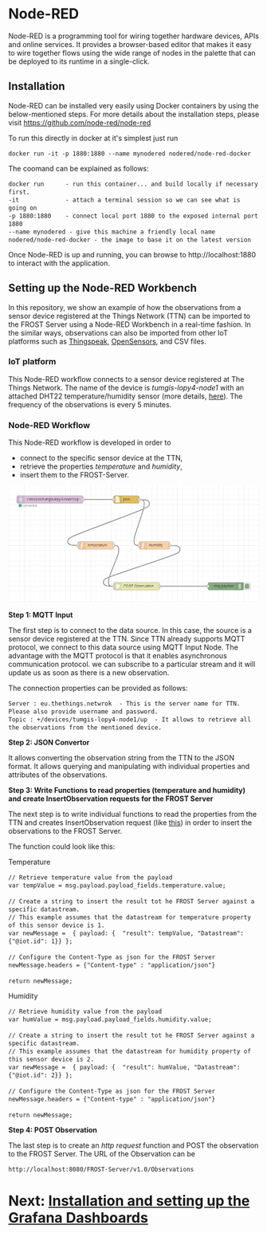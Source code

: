 # Node-RED

Node-RED is a programming tool for wiring together hardware devices, APIs and online services. It provides a browser-based editor that makes it easy to wire together flows using the wide range of nodes in the palette that can be deployed to its runtime in a single-click.

## Installation
Node-RED can be installed very easily using Docker containers by using the below-mentioned steps. For more details about the installation steps, please visit https://github.com/node-red/node-red

To run this directly in docker at it's simplest just run

    docker run -it -p 1880:1880 --name mynodered nodered/node-red-docker

The coomand can be explained as follows:

    docker run      - run this container... and build locally if necessary first.
    -it             - attach a terminal session so we can see what is going on
    -p 1880:1880    - connect local port 1880 to the exposed internal port 1880
    --name mynodered - give this machine a friendly local name
    nodered/node-red-docker - the image to base it on the latest version

Once Node-RED is up and running, you can browse to http://localhost:1880 to interact with the application.

## Setting up the Node-RED Workbench

In this repository, we show an example of how the observations from a sensor device registered at the Things Network (TTN) can be imported to the FROST Server using a Node-RED Workbench in a real-time fashion. In the similar ways, observations can also be imported from other IoT platforms such as [Thingspeak](https://thingspeak.com/), [OpenSensors](https://www.opensensors.com/), and CSV files.

### IoT platform

This Node-RED workflow connects to a sensor device registered at The Things Network. The name of the device is *tumgis-lopy4-node1* with an attached DHT22 temperature/humidity sensor (more details, [here](https://wiki.tum.de/display/geosensorweb/LoRaWAN+Node+-+Pycom+LoPy4)). The frequency of the observations is every 5 minutes.

### Node-RED Workflow

This Node-RED workflow is developed in order to
* connect to the specific sensor device at the TTN,  
* retrieve the properties *temperature* and *humidity*,
* insert them to the FROST-Server.

![SensorThings API UML Model](../doc/images/NodeREDWorkflow.PNG)

**Step 1: MQTT Input**

The first step is to connect to the data source. In this case, the source is a sensor device registered at the TTN. Since TTN already supports MQTT protocol, we connect to this data source using MQTT Input Node. The advantage with the MQTT protocol is that it enables asynchronous communication protocol. we can subscribe to a particular stream and it will update us as soon as there is a new observation.

The connection properties can be provided as follows:

    Server : eu.thethings.netwrok  - This is the server name for TTN. Please also provide username and password.
    Topic : +/devices/tumgis-lopy4-node1/up  - It allows to retrieve all the observations from the mentioned device.

**Step 2: JSON Convertor**

It allows converting the observation string from the TTN to the JSON format. It allows querying and manipulating with individual properties and attributes of the observations.

**Step 3: Write Functions to read properties (temperature and humidity) and create InsertObservation requests for the FROST Server**

The next step is to write individual functions to read the properties from the TTN and creates InsertObservation request (like [this](../FROST-Server/FROST.md#dynamic-information)) in order to insert the observations to the FROST Server.

The function could look like this:

Temperature

    // Retrieve temperature value from the payload
    var tempValue = msg.payload.payload_fields.temperature.value;

    // Create a string to insert the result tot he FROST Server against a specific datastream.
    // This example assumes that the datastream for temperature property of this sensor device is 1.
    var newMessage =  { payload: {  "result": tempValue, "Datastream": {"@iot.id": 1}} };

    // Configure the Content-Type as json for the FROST Server
    newMessage.headers = {"Content-type" : "application/json"}

    return newMessage;

Humidity

    // Retrieve humidity value from the payload
    var humValue = msg.payload.payload_fields.humidity.value;

    // Create a string to insert the result tot he FROST Server against a specific datastream.
    // This example assumes that the datastream for humidity property of this sensor device is 2.
    var newMessage =  { payload: {  "result": humValue, "Datastream": {"@iot.id": 2}} };

    // Configure the Content-Type as json for the FROST Server
    newMessage.headers = {"Content-type" : "application/json"}

    return newMessage;

**Step 4: POST Observation**

The last step is to create an *http request* function and POST the observation to the FROST Server. The URL of the Observation can be

    http://localhost:8080/FROST-Server/v1.0/Observations


# Next: [Installation and setting up the Grafana Dashboards](../Grafana/README.md)
